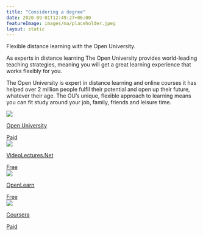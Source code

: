 ```yaml
---
title: "Considering a degree"
date: 2020-09-01T12:49:27+06:00
featureImage: images/ma/placeholder.jpeg
layout: static
---
```


Flexible distance learning with the Open University.

As experts in distance learning The Open University provides world-leading teaching strategies, meaning you will get a great learning experience that works flexibly for you.

The Open University is expert in distance learning and online courses it has helped over 2 million people fulfil their potential and open up their future, whatever their age. The OU’s unique, flexible approach to learning means you can fit study around your job, family, friends and leisure time.

<a class="ma-link" href="https://www.open.ac.uk"><div class="ma-card ma-card-Learning"><div class="ma-icon"><img src ="/images/Icon-pound - learning - opacity.svg"/></div><div class="ma-name"><p>Open University</p></div><div class="ma-paid-text"><span>Paid</span></div></div></a><a class="ma-link" href="http://videolectures.net/Top/"><div class="ma-card ma-card-Learning"><div class="ma-icon"><img src ="/images/Icon-check - learning - opacity.svg"/></div><div class="ma-name"><p>VideoLectures.Net</p></div><div class="ma-paid-text"><span>Free</span></div></div></a><a class="ma-link" href="https://www.open.edu/openlearn/"><div class="ma-card ma-card-Learning"><div class="ma-icon"><img src ="/images/Icon-check - learning - opacity.svg"/></div><div class="ma-name"><p>OpenLearn</p></div><div class="ma-paid-text"><span>Free</span></div></div></a><a class="ma-link" href="https://www.coursera.org/"><div class="ma-card ma-card-Learning"><div class="ma-icon"><img src ="/images/Icon-pound - learning - opacity.svg"/></div><div class="ma-name"><p>Coursera</p></div><div class="ma-paid-text"><span>Paid</span></div></div></a>  

<br/><br/>






